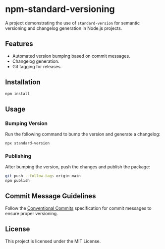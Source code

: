 # npm-standard-versioning

A project demonstrating the use of `standard-version` for semantic versioning and changelog generation in Node.js projects.

## Features

- Automated version bumping based on commit messages.
- Changelog generation.
- Git tagging for releases.

## Installation

```bash
npm install
```


## Usage

### Bumping Version

Run the following command to bump the version and generate a changelog:

```bash
npx standard-version
```

### Publishing

After bumping the version, push the changes and publish the package:

```bash
git push --follow-tags origin main
npm publish
```



## Commit Message Guidelines

Follow the [Conventional Commits](https://www.conventionalcommits.org/) specification for commit messages to ensure proper versioning.

## License

This project is licensed under the MIT License.